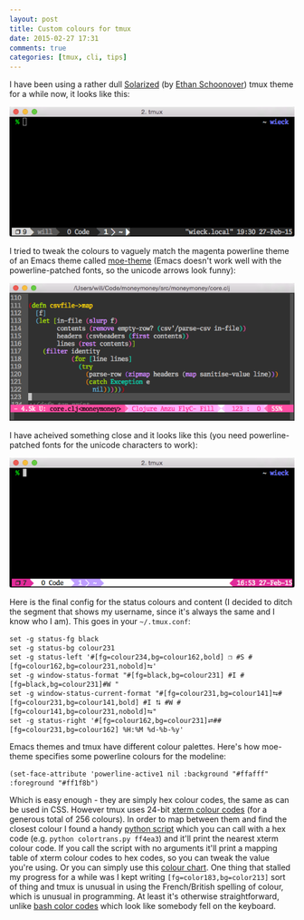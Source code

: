 ```yaml
---
layout: post
title: Custom colours for tmux
date: 2015-02-27 17:31
comments: true
categories: [tmux, cli, tips]
---
```


I have been using a rather dull [Solarized][] (by
[Ethan Schoonover][]) tmux theme for a while now, it looks like this:

<img src="/images/tmux-solarized.png" class="extrawide">

I tried to tweak the colours to vaguely match the magenta powerline theme of an
Emacs theme called [moe-theme][] (Emacs doesn't work well with the
powerline-patched fonts, so the unicode arrows look funny):

<img src="/images/emacs-moe-theme.png" class="extrawide">

I have acheived something close and it looks like this (you need
powerline-patched fonts for the unicode characters to work):

<img src="/images/tmux-magenta.png" class="extrawide">

Here is the final config for the status colours and content (I decided
to ditch the segment that shows my username, since it's always the
same and I know who I am). This goes in your `~/.tmux.conf`:

```
set -g status-fg black
set -g status-bg colour231
set -g status-left '#[fg=colour234,bg=colour162,bold] ❐ #S #[fg=colour162,bg=colour231,nobold]⮀'
set -g window-status-format "#[fg=black,bg=colour231] #I #[fg=black,bg=colour231]#W "
set -g window-status-current-format "#[fg=colour231,bg=colour141]⮀#[fg=colour231,bg=colour141,bold] #I ⮁ #W #[fg=colour141,bg=colour231,nobold]⮀"
set -g status-right '#[fg=colour162,bg=colour231]⮂##[fg=colour231,bg=colour162] %H:%M %d-%b-%y'
```

Emacs themes and tmux have different colour palettes. Here's how
moe-theme specifies some powerline colours for the modeline:

```elisp
(set-face-attribute 'powerline-active1 nil :background "#ffafff" :foreground "#ff1f8b")
```

Which is easy enough - they are simply hex colour codes, the same as
can be used in CSS. However tmux uses 24-bit [xterm colour codes][]
(for a generous total of 256 colours). In order to map between them
and find the closest colour I found a handy [python script][] which
you can call with a hex code (e.g. `python colortrans.py ff4ea3`) and
it'll print the nearest xterm colour code. If you call the script with
no arguments it'll print a mapping table of xterm colour codes to hex
codes, so you can tweak the value you're using. Or you can simply use
this [colour chart][]. One thing that stalled my progress for a while
was I kept writing `[fg=color183,bg=color213]` sort of thing and tmux
is unusual in using the French/British spelling of colour, which is
unusual in programming. At least it's otherwise straightforward,
unlike [bash color codes][] which look like somebody fell on the keyboard.

[moe-theme]: https://github.com/kuanyui/moe-theme.el
[Solarized]: http://ethanschoonover.com/solarized
[Ethan Schoonover]: http://observer.com/2015/02/meet-the-man-behind-solarized-the-most-important-color-scheme-in-computer-history/
[python script]: https://gist.github.com/MicahElliott/719710
[colour chart]: http://www.calmar.ws/vim/256-xterm-24bit-rgb-color-chart.html
[xterm colour codes]: http://pln.jonas.me/xterm-colors
[bash color codes]: https://wiki.archlinux.org/index.php/Color_Bash_Prompt#List_of_colors_for_prompt_and_Bash

